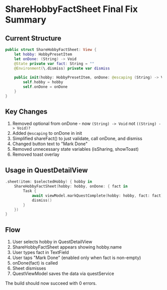 # ShareHobbyFactSheet Final Fix Summary

## Current Structure

```swift
public struct ShareHobbyFactSheet: View {
    let hobby: HobbyPresetItem
    let onDone: (String) -> Void
    @State private var fact: String = ""
    @Environment(\.dismiss) private var dismiss
    
    public init(hobby: HobbyPresetItem, onDone: @escaping (String) -> Void) {
        self.hobby = hobby
        self.onDone = onDone
    }
}
```

## Key Changes
1. Removed optional from onDone - now `(String) -> Void` not `((String) -> Void)?`
2. Added `@escaping` to onDone in init
3. Simplified shareFact() to just validate, call onDone, and dismiss
4. Changed button text to "Mark Done"
5. Removed unnecessary state variables (isSharing, showToast)
6. Removed toast overlay

## Usage in QuestDetailView
```swift
.sheet(item: $selectedHobby) { hobby in
    ShareHobbyFactSheet(hobby: hobby, onDone: { fact in
        Task {
            await viewModel.markQuestComplete(hobby: hobby, fact: fact)
            dismiss()
        }
    })
}
```

## Flow
1. User selects hobby in QuestDetailView
2. ShareHobbyFactSheet appears showing hobby.name
3. User types fact in TextField
4. User taps "Mark Done" (enabled only when fact is non-empty)
5. onDone(fact) is called
6. Sheet dismisses
7. QuestViewModel saves the data via questService

The build should now succeed with 0 errors.